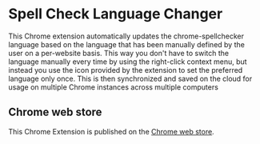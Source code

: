 Spell Check Language Changer
===========
This Chrome extension automatically updates the chrome-spellchecker language based on the language that has been manually defined by the user on a per-website basis. 
This way you don't have to switch the language manually every time by using the right-click context menu, but instead you use the icon provided by the extension to set the preferred language only once. This is then synchronized and saved on the cloud for usage on multiple Chrome instances across multiple computers

Chrome web store
-----------
This Chrome Extension is published on the [Chrome web store](https://chrome.google.com/webstore/detail/iefbfikdhddbgdaphmneojkeofbfmboi).

